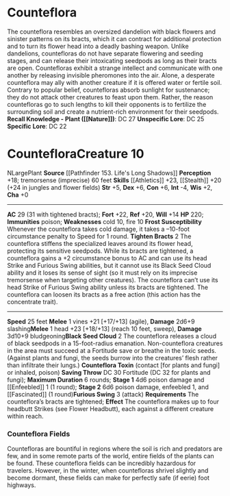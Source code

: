 ﻿---
ac: '29'
alignment: N
all_resistance: null
burrow_speed: null
charisma: '+0'
climb_speed: null
constitution: '+6'
creature_ability:
- Black Seed Cloud
- Frost Susceptibility
- Furious Swing
- Tighten Bracts
creature_family: null
description: 'The counteflora resembles an oversized dandelion with black flowers
  and sinister patterns on its bracts, which it can contract for additional protection
  and to turn its flower head into a deadly bashing weapon. Unlike dandelions, countefloras
  do not have separate flowering and seeding stages, and can release their intoxicating
  seedpods as long as their bracts are open.<br/><br/> Countefloras exhibit a strange
  intellect and communicate with one another by releasing invisible pheromones into
  the air. Alone, a desperate counteflora may ally with another creature if it is
  offered water or fertile soil. Contrary to popular belief, countefloras absorb sunlight
  for sustenance; they do not attack other creatures to feast upon them. Rather, the
  reason countefloras go to such lengths to kill their opponents is to fertilize the
  surrounding soil and create a nutrient-rich environment for their seedpods.<br/><br/><b><u>Recall
  Knowledge - Plant</u> ( [[DATABASE/skill/Nature|Nature]] )</b>: DC 27<br/><b><u>Unspecific
  Lore</u></b>: DC 25<br/><b><u>Specific Lore</u></b>: DC 22'
dexterity: '+6'
element: null
fly_speed: null
fortitude: '+22'
hardness: null
hp: '220'
id: '518'
immunity:
- '[[DATABASE/trait/Poison|poison]]'
intelligence: '-4'
land_speed: '25'
language: null
level: '10'
max_speed: '25'
name: Counteflora
perception: '+18'
rarity: Common
reflex: '+20'
resistance: null
rus_type_level: null
school: null
sense:
- tremorsense (imprecise) 60 feet
size: Large
skill:
- '[[DATABASE/skill/Athletics|Athletics]] +23'
- '[[DATABASE/skill/Stealth|Stealth]] +20'
source: '[[DATABASE/source/Pathfinder 153. Life''s Long Shadows|Pathfinder #153: Life''s
  Long Shadows]]'
speed:
- 25 feet
spell: null
strength: '+5'
strength_req: '5'
strongest_save:
- Fortitude
swim_speed: null
trait:
- '[[DATABASE/trait/Plant|Plant]]'
type: Creature
vision: null
weakest_save:
- Will
weakness:
- cold 10
- fire 10
will: '+14'
wisdom: '+2'

---
# Counteflora

The counteflora resembles an oversized dandelion with black flowers and sinister patterns on its bracts, which it can contract for additional protection and to turn its flower head into a deadly bashing weapon. Unlike dandelions, countefloras do not have separate flowering and seeding stages, and can release their intoxicating seedpods as long as their bracts are open.
 Countefloras exhibit a strange intellect and communicate with one another by releasing invisible pheromones into the air. Alone, a desperate counteflora may ally with another creature if it is offered water or fertile soil. Contrary to popular belief, countefloras absorb sunlight for sustenance; they do not attack other creatures to feast upon them. Rather, the reason countefloras go to such lengths to kill their opponents is to fertilize the surrounding soil and create a nutrient-rich environment for their seedpods.
**Recall Knowledge - Plant ([[Nature]])**: DC 27
**Unspecific Lore**: DC 25
**Specific Lore**: DC 22

# Counteflora<span class="item-type">Creature 10</span>

<span class="trait-alignment item-trait">N</span><span class="trait-size item-trait">Large</span><span class="item-trait">Plant</span>
**Source** [[Pathfinder 153. Life's Long Shadows]]
**Perception** +18; tremorsense (imprecise) 60 feet
**Skills** [[Athletics]] +23, [[Stealth]] +20 (+24 in jungles and flower fields)
**Str** +5, **Dex** +6, **Con** +6, **Int** -4, **Wis** +2, **Cha** +0

---
**AC** 29 (31 with tightened bracts); **Fort** +22, **Ref** +20, **Will** +14
**HP** 220; **Immunities** poison; **Weaknesses** cold 10, fire 10
<span class="in-box-ability">**Frost Susceptibility** Whenever the counteflora takes cold damage, it takes a –10-foot circumstance penalty to Speed for 1 round.</span><span class="in-box-ability"> **Tighten Bracts** <span class="action-icon">2</span> The counteflora stiffens the specialized leaves around its flower head, protecting its sensitive seedpods. While its bracts are tightened, a counteflora gains a +2 circumstance bonus to AC and can use its head Strike and Furious Swing abilities, but it cannot use its Black Seed Cloud ability and it loses its sense of sight (so it must rely on its imprecise tremorsense when targeting other creatures). The counteflora can’t use its head Strike of Furious Swing ability unless its bracts are tightened. The counteflora can loosen its bracts as a free action (this action has the concentrate trait).</span>

---
**Speed** 25 feet
<span class="in-box-ability">**Melee** <span class="action-icon">1</span> vines +21 [+17/+13] (agile), **Damage** 2d6+9 slashing</span><span class="in-box-ability">**Melee** <span class="action-icon">1</span> head +23 [+18/+13] (reach 10 feet, sweep), **Damage** 3d10+9 bludgeoning</span><span class="in-box-ability">**Black Seed Cloud** <span class="action-icon">2</span> The counteflora releases a cloud of black seedpods in a 15-foot-radius emanation. Non-counteflora creatures in the area must succeed at a Fortitude save or breathe in the toxic seeds. (Against plants and fungi, the seeds burrow into the creatures’ flesh rather than infiltrate their lungs.)
 **Counteflora Toxin** (contact [for plants and fungi] or inhaled, poison) **Saving Throw** DC 30 Fortitude (DC 32 for plants and fungi); **Maximum Duration** 6 rounds; **Stage 1** 4d6 poison damage and [[Enfeebled]] 1 (1 round); **Stage 2** 6d6 poison damage, enfeebled 1, and [[Fascinated]] (1 round)</span><span class="in-box-ability">**Furious Swing** <span class="action-icon">3</span> (attack) **Requirements** The counteflora’s bracts are tightened; **Effect** The counteflora makes up to four headbutt Strikes (see Flower Headbutt), each against a different creature within reach.</span>

###  Counteflora Fields

Countefloras are bountiful in regions where the soil is rich and predators are few, and in some remote parts of the world, entire fields of the plants can be found. These counteflora fields can be incredibly hazardous for travelers. However, in the winter, when countefloras shrivel slightly and become dormant, these fields can make for perfectly safe (if eerie) foot highways.